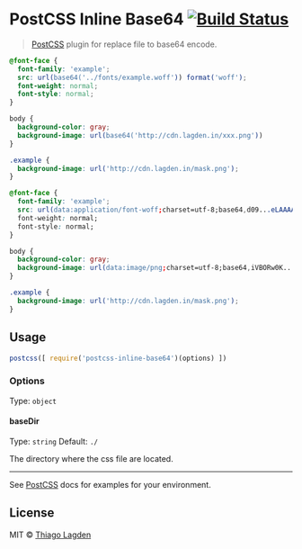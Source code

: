 # PostCSS Inline Base64 [![Build Status][ci-img]][ci]

> [PostCSS] plugin for replace file to base64 encode.

[PostCSS]: https://github.com/postcss/postcss
[ci-img]:  https://travis-ci.org/lagden/postcss-inline-base64.svg
[ci]:      https://travis-ci.org/lagden/postcss-inline-base64

```css
@font-face {
  font-family: 'example';
  src: url(base64('../fonts/example.woff')) format('woff');
  font-weight: normal;
  font-style: normal;
}

body {
  background-color: gray;
  background-image: url(base64('http://cdn.lagden.in/xxx.png'))
}

.example {
  background-image: url('http://cdn.lagden.in/mask.png');
}
```

```css
@font-face {
  font-family: 'example';
  src: url(data:application/font-woff;charset=utf-8;base64,d09...eLAAAA==) format('woff');
  font-weight: normal;
  font-style: normal;
}

body {
  background-color: gray;
  background-image: url(data:image/png;charset=utf-8;base64,iVBORw0K...SuQmCC);
}

.example {
  background-image: url('http://cdn.lagden.in/mask.png');
}
```

## Usage

```js
postcss([ require('postcss-inline-base64')(options) ])
```

### Options

Type: `object`

#### baseDir

Type: `string`
Default: `./`

The directory where the css file are located.

---

See [PostCSS] docs for examples for your environment.


## License

MIT © [Thiago Lagden](http://lagden.in)
